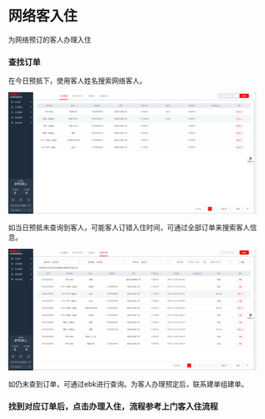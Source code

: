 # 网络客入住

为网络预订的客人办理入住

### 查找订单

在今日预抵下，使用客人姓名搜索网络客人。

![&#x4F7F;&#x7528;&#x5BA2;&#x4EBA;&#x59D3;&#x540D;&#x641C;&#x7D22;&#x5BA2;&#x4EBA;&#x59D3;&#x540D;](../../.gitbook/assets/image%20%28216%29.png)

如当日预抵未查询到客人，可能客人订错入住时间，可通过全部订单来搜索客人信息。

![&#x70B9;&#x51FB;&#x5168;&#x90E8;&#x8BA2;&#x5355;&#xFF0C;&#x5207;&#x6362;&#x641C;&#x7D22;&#x8303;&#x56F4;](../../.gitbook/assets/image%20%28434%29.png)

  
如仍未查到订单，可通过ebk进行查询。为客人办理预定后，联系建单组建单。

### 找到对应订单后，点击办理入住，流程参考上门客入住流程



